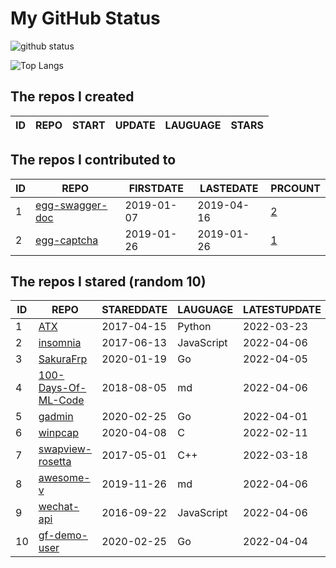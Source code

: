 # My GitHub Status

<img src="https://github-readme-stats-1.yihong0618.vercel.app/api?username=jc-lathander&show_icons=true&&&hide_title=true&count_private=true" alt="github status" />

![Top Langs](https://github-readme-stats-1.yihong0618.vercel.app/api/top-langs/?username=jc-lathander&layout=compact)

<!--START_SECTION:my_github-->
## The repos I created
| ID | REPO | START | UPDATE | LAUGUAGE | STARS |
|----|------|-------|--------|----------|-------|

## The repos I contributed to
| ID |                                REPO                                | FIRSTDATE  | LASTEDATE  |                                          PRCOUNT                                           |
|----|--------------------------------------------------------------------|------------|------------|--------------------------------------------------------------------------------------------|
|  1 | [egg-swagger-doc](https://github.com/Yanshijie-EL/egg-swagger-doc) | 2019-01-07 | 2019-04-16 | [2](https://github.com/Yanshijie-EL/egg-swagger-doc/pulls?q=is%3Apr+author%3Ajc-lathander) |
|  2 | [egg-captcha](https://github.com/Raoul1996/egg-captcha)            | 2019-01-26 | 2019-01-26 | [1](https://github.com/Raoul1996/egg-captcha/pulls?q=is%3Apr+author%3Ajc-lathander)        |

## The repos I stared (random 10)
| ID |                                  REPO                                   | STAREDDATE |  LAUGUAGE  | LATESTUPDATE |
|----|-------------------------------------------------------------------------|------------|------------|--------------|
|  1 | [ATX](https://github.com/NetEaseGame/ATX)                               | 2017-04-15 | Python     | 2022-03-23   |
|  2 | [insomnia](https://github.com/Kong/insomnia)                            | 2017-06-13 | JavaScript | 2022-04-06   |
|  3 | [SakuraFrp](https://github.com/ZeroDream-CN/SakuraFrp)                  | 2020-01-19 | Go         | 2022-04-05   |
|  4 | [100-Days-Of-ML-Code](https://github.com/Avik-Jain/100-Days-Of-ML-Code) | 2018-08-05 | md         | 2022-04-06   |
|  5 | [gadmin](https://github.com/hailaz/gadmin)                              | 2020-02-25 | Go         | 2022-04-01   |
|  6 | [winpcap](https://github.com/patmarion/winpcap)                         | 2020-04-08 | C          | 2022-02-11   |
|  7 | [swapview-rosetta](https://github.com/lilydjwg/swapview-rosetta)        | 2017-05-01 | C++        | 2022-03-18   |
|  8 | [awesome-v](https://github.com/vlang/awesome-v)                         | 2019-11-26 | md         | 2022-04-06   |
|  9 | [wechat-api](https://github.com/node-webot/wechat-api)                  | 2016-09-22 | JavaScript | 2022-04-06   |
| 10 | [gf-demo-user](https://github.com/gogf/gf-demo-user)                    | 2020-02-25 | Go         | 2022-04-04   |

<!--END_SECTION:my_github-->
